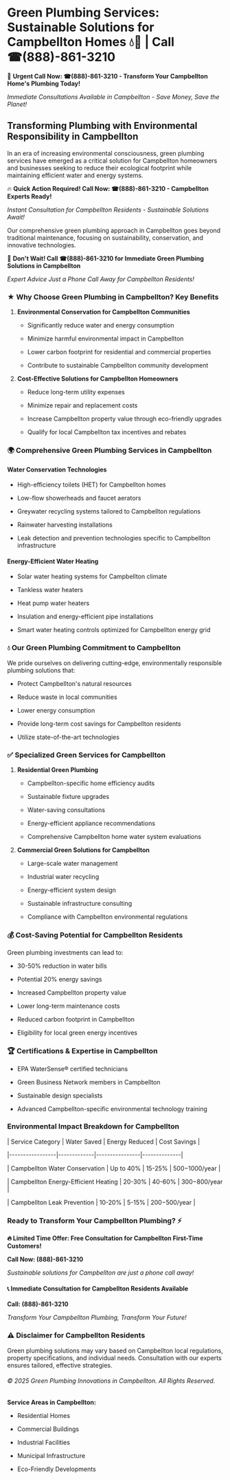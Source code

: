 # Green Plumbing Services: Sustainable Solutions for Campbellton Homes 💧🌿 | Call ☎(888)-861-3210

🚨 **Urgent Call Now: ☎(888)-861-3210 - Transform Your Campbellton Home's Plumbing Today!**
*Immediate Consultations Available in Campbellton - Save Money, Save the Planet!*

## Transforming Plumbing with Environmental Responsibility in Campbellton

In an era of increasing environmental consciousness, green plumbing services have emerged as a critical solution for Campbellton homeowners and businesses seeking to reduce their ecological footprint while maintaining efficient water and energy systems. 

🔥 **Quick Action Required! Call Now: ☎(888)-861-3210 - Campbellton Experts Ready!**
*Instant Consultation for Campbellton Residents - Sustainable Solutions Await!*

Our comprehensive green plumbing approach in Campbellton goes beyond traditional maintenance, focusing on sustainability, conservation, and innovative technologies.

🚨 **Don't Wait! Call ☎(888)-861-3210 for Immediate Green Plumbing Solutions in Campbellton**
*Expert Advice Just a Phone Call Away for Campbellton Residents!*

### ★ Why Choose Green Plumbing in Campbellton? Key Benefits

1. **Environmental Conservation for Campbellton Communities** 
   - Significantly reduce water and energy consumption
   - Minimize harmful environmental impact in Campbellton
   - Lower carbon footprint for residential and commercial properties
   - Contribute to sustainable Campbellton community development

2. **Cost-Effective Solutions for Campbellton Homeowners** 
   - Reduce long-term utility expenses
   - Minimize repair and replacement costs
   - Increase Campbellton property value through eco-friendly upgrades
   - Qualify for local Campbellton tax incentives and rebates

### 🌍 Comprehensive Green Plumbing Services in Campbellton

#### Water Conservation Technologies
- High-efficiency toilets (HET) for Campbellton homes
- Low-flow showerheads and faucet aerators
- Greywater recycling systems tailored to Campbellton regulations
- Rainwater harvesting installations
- Leak detection and prevention technologies specific to Campbellton infrastructure

#### Energy-Efficient Water Heating
- Solar water heating systems for Campbellton climate
- Tankless water heaters
- Heat pump water heaters
- Insulation and energy-efficient pipe installations
- Smart water heating controls optimized for Campbellton energy grid

### 💧 Our Green Plumbing Commitment to Campbellton

We pride ourselves on delivering cutting-edge, environmentally responsible plumbing solutions that:
- Protect Campbellton's natural resources
- Reduce waste in local communities
- Lower energy consumption
- Provide long-term cost savings for Campbellton residents
- Utilize state-of-the-art technologies

### ✅ Specialized Green Services for Campbellton

1. **Residential Green Plumbing**
   - Campbellton-specific home efficiency audits
   - Sustainable fixture upgrades
   - Water-saving consultations
   - Energy-efficient appliance recommendations
   - Comprehensive Campbellton home water system evaluations

2. **Commercial Green Solutions for Campbellton**
   - Large-scale water management
   - Industrial water recycling
   - Energy-efficient system design
   - Sustainable infrastructure consulting
   - Compliance with Campbellton environmental regulations

### 💰 Cost-Saving Potential for Campbellton Residents

Green plumbing investments can lead to:
- 30-50% reduction in water bills
- Potential 20% energy savings
- Increased Campbellton property value
- Lower long-term maintenance costs
- Reduced carbon footprint in Campbellton
- Eligibility for local green energy incentives

### 🏆 Certifications & Expertise in Campbellton

- EPA WaterSense® certified technicians
- Green Business Network members in Campbellton
- Sustainable design specialists
- Advanced Campbellton-specific environmental technology training

### Environmental Impact Breakdown for Campbellton

| Service Category | Water Saved | Energy Reduced | Cost Savings |
|-----------------|-------------|----------------|--------------|
| Campbellton Water Conservation | Up to 40% | 15-25% | $500-$1000/year |
| Campbellton Energy-Efficient Heating | 20-30% | 40-60% | $300-$800/year |
| Campbellton Leak Prevention | 10-20% | 5-15% | $200-$500/year |

### Ready to Transform Your Campbellton Plumbing? ⚡

**🔥 Limited Time Offer: Free Consultation for Campbellton First-Time Customers!**

**Call Now: (888)-861-3210**
*Sustainable solutions for Campbellton are just a phone call away!*

#### 📞 Immediate Consultation for Campbellton Residents Available

**Call: (888)-861-3210**
*Transform Your Campbellton Plumbing, Transform Your Future!*

### ⚠️ Disclaimer for Campbellton Residents

Green plumbing solutions may vary based on Campbellton local regulations, property specifications, and individual needs. Consultation with our experts ensures tailored, effective strategies.

###### © 2025 Green Plumbing Innovations in Campbellton. All Rights Reserved.

**Service Areas in Campbellton:** 
- Residential Homes
- Commercial Buildings
- Industrial Facilities
- Municipal Infrastructure
- Eco-Friendly Developments